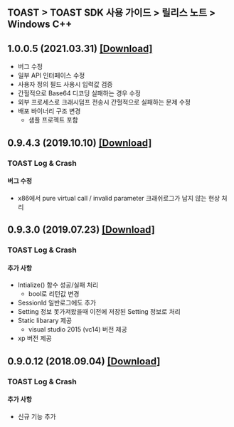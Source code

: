 ## TOAST > TOAST SDK 사용 가이드 > 릴리스 노트 > Windows C++
## 1.0.0.5 (2021.03.31) [[Download]](https://static.toastoven.net/toastcloud/sdk_download/toast/windows/1.0.0/toast-sdk-windows-1.0.0.5.zip)
* 버그 수정
* 일부 API 인터페이스 수정
* 사용자 정의 필드 사용시 입력값 검증 
* 간헐적으로 Base64 디코딩 실패하는 경우 수정
* 외부 프로세스로 크래시덤프 전송시 간헐적으로 실패하는 문제 수정
* 배포 바이너리 구조 변경
	* 샘플 프로젝트 포함
	
	
## 0.9.4.3 (2019.10.10) [[Download]](https://static.toastoven.net/toastcloud/sdk_download/toast/windows/0.9.4/toast-sdk-windows-0.9.4.3.zip)

### TOAST Log & Crash

#### 버그 수정

* x86에서 pure virtual call / invalid parameter 크래쉬로그가 남지 않는 현상 처리

## 0.9.3.0 (2019.07.23) [[Download]](https://static.toastoven.net/toastcloud/sdk_download/toast/windows/0.9.3/toast-sdk-windows-0.9.3.0.zip)

### TOAST Log & Crash

#### 추가 사항

* Intialize() 함수 성공/실패 처리
	* bool로 리턴값 변경
* SessionId 일반로그에도 추가
* Setting 정보 못가져왔을때 이전에 저장된 Setting 정보로 처리
* Static libarary 제공
	* visual studio 2015 (vc14) 버전 제공
* xp 버전 제공 

## 0.9.0.12 (2018.09.04) [[Download]](https://static.toastoven.net/toastcloud/sdk_download/toast/windows/0.9.0/toast-sdk-windows-0.9.0.12.zip)

### TOAST Log & Crash

#### 추가 사항

* 신규 기능 추가